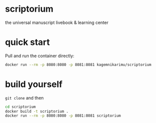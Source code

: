 # scriptorium
the universal manuscript livebook &amp; learning center

# quick start
Pull and run the container directly:

```bash
docker run --rm -p 8080:8080 -p 8081:8081 kagemnikarimu/scriptorium
```

# build yourself
`git clone` and then

```bash
cd scriptorium
docker build -t scriptorium .
docker run --rm -p 8080:8080 -p 8081:8081 scriptorium
```
